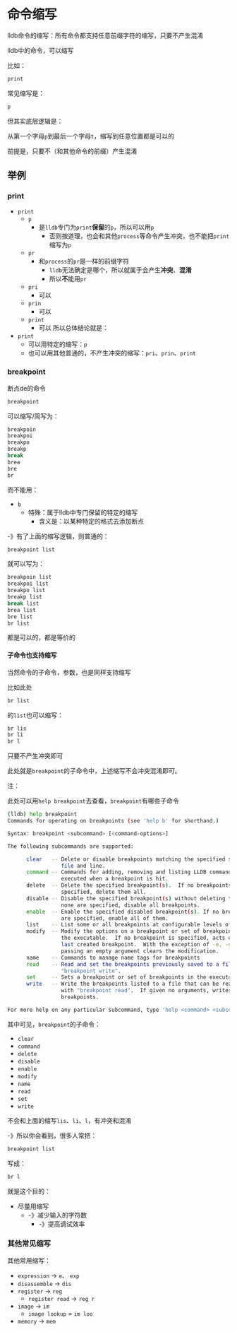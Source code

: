 # 命令缩写

lldb命令的缩写：所有命令都支持任意前缀字符的缩写，只要不产生混淆

lldb中的命令，可以缩写

比如：

```bash
print
```

常见缩写是：

```bash
p
```

但其实底层逻辑是：

从第一个字母`p`到最后一个字母`t`，缩写到任意位置都是可以的

前提是，只要不（和其他命令的前缀）产生混淆

## 举例

### print

* `print`
  * `p`
    * 是`lldb`专门为`print`**保留**的`p`，所以可以用`p`
      * 否则按道理，也会和其他`process`等命令产生冲突，也不能把`print`缩写为`p`
  * `pr`
    * 和`process`的`pr`是一样的前缀字符
      * `lldb`无法确定是哪个，所以就属于会产生**冲突**、**混淆**
      * 所以**不**能用`pr`
  * `pri`
    * 可以
  * `prin`
    * 可以
  * `print`
    * 可以
所以总体结论就是：
* `print`
  * 可以用特定的缩写：`p`
  * 也可以用其他普通的，不产生冲突的缩写：`pri`、`prin`、`print`

### breakpoint

断点de的命令

```bash
breakpoint
```

可以缩写/简写为：

```bash
breakpoin
breakpoi
breakpo
breakp
break
brea
bre
br
```

而不能用：

* `b`
  * 特殊：属于lldb中专门保留的特定的缩写
    * 含义是：以某种特定的格式去添加断点

-》有了上面的缩写逻辑，则普通的：

```bash
breakpoint list
```

就可以写为：

```bash
breakpoin list
breakpoi list
breakpo list
breakp list
break list
brea list
bre list
br list
```

都是可以的，都是等价的

#### 子命令也支持缩写

当然命令的子命令，参数，也是同样支持缩写

比如此处

```bash
br list
```

的`list`也可以缩写：

```bash
br lis
br li
br l
```

只要不产生冲突即可

此处就是`breakpoint`的子命令中，上述缩写不会冲突混淆即可。

注：

此处可以用`help breakpoint`去查看，`breakpoint`有哪些子命令

```bash
(lldb) help breakpoint
Commands for operating on breakpoints (see 'help b' for shorthand.)

Syntax: breakpoint <subcommand> [<command-options>]

The following subcommands are supported:

      clear   -- Delete or disable breakpoints matching the specified source
                 file and line.
      command -- Commands for adding, removing and listing LLDB commands
                 executed when a breakpoint is hit.
      delete  -- Delete the specified breakpoint(s).  If no breakpoints are
                 specified, delete them all.
      disable -- Disable the specified breakpoint(s) without deleting them.  If
                 none are specified, disable all breakpoints.
      enable  -- Enable the specified disabled breakpoint(s). If no breakpoints
                 are specified, enable all of them.
      list    -- List some or all breakpoints at configurable levels of detail.
      modify  -- Modify the options on a breakpoint or set of breakpoints in
                 the executable.  If no breakpoint is specified, acts on the
                 last created breakpoint.  With the exception of -e, -d and -i,
                 passing an empty argument clears the modification.
      name    -- Commands to manage name tags for breakpoints
      read    -- Read and set the breakpoints previously saved to a file with
                 "breakpoint write".  
      set     -- Sets a breakpoint or set of breakpoints in the executable.
      write   -- Write the breakpoints listed to a file that can be read in
                 with "breakpoint read".  If given no arguments, writes all
                 breakpoints.

For more help on any particular subcommand, type 'help <command> <subcommand>'.
```

其中可见，`breakpoint`的子命令：

* `clear`
* `command`
* `delete`
* `disable`
* `enable`
* `modify`
* `name`
* `read`
* `set`
* `write`

不会和上面的缩写`lis`、`li`、`l`，有冲突和混淆

-》所以你会看到，很多人常把：

```bash
breakpoint list
```

写成：

```bash
br l
```

就是这个目的：

* 尽量用缩写
  * -》减少输入的字符数
    * -》提高调试效率

### 其他常见缩写

其他常用缩写：

* `expression` -> `e`、 `exp`
* `disassemble` -> `dis`
* `register` -> `reg`
  * `register read` -> `reg r`
* `image` -> `im`
  * `image lookup` = `im loo`
* `memory` -> `mem`
